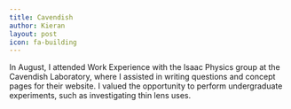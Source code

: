 ```yaml
---
title: Cavendish
author: Kieran
layout: post
icon: fa-building
---
```

In August, I attended Work Experience with the Isaac Physics group at the Cavendish Laboratory,
where I assisted in writing questions and concept pages for their website. I valued the opportunity to
perform undergraduate experiments, such as investigating thin lens uses.